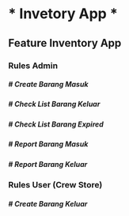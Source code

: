 <p align="center"><h1>* Invetory App *</h1></p>

<h2>Feature Inventory App</h2>
<h3>Rules Admin</h3>
<h5># Create Barang Masuk</h5>
<h5># Check List Barang Keluar</h5>
<h5># Check List Barang Expired</h5>
<h5># Report Barang Masuk</h5>
<h5># Report Barang Keluar</h5>

<h3>Rules User (Crew Store) </h3>
<h5># Create Barang Keluar</h5>

